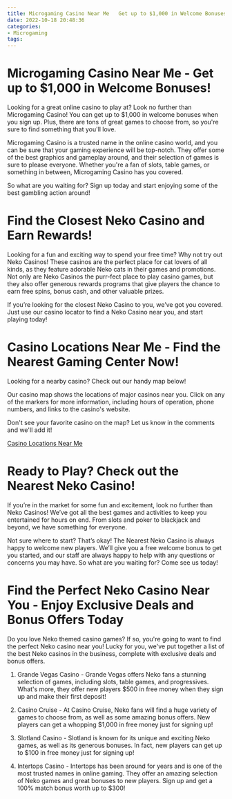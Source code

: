 ```yaml
---
title: Microgaming Casino Near Me   Get up to $1,000 in Welcome Bonuses!
date: 2022-10-18 20:48:36
categories:
- Microgaming
tags:
---
```



#  Microgaming Casino Near Me - Get up to $1,000 in Welcome Bonuses!

Looking for a great online casino to play at? Look no further than Microgaming Casino! You can get up to $1,000 in welcome bonuses when you sign up. Plus, there are tons of great games to choose from, so you're sure to find something that you'll love.

Microgaming Casino is a trusted name in the online casino world, and you can be sure that your gaming experience will be top-notch. They offer some of the best graphics and gameplay around, and their selection of games is sure to please everyone. Whether you're a fan of slots, table games, or something in between, Microgaming Casino has you covered.

So what are you waiting for? Sign up today and start enjoying some of the best gambling action around!

#  Find the Closest Neko Casino and Earn Rewards!

Looking for a fun and exciting way to spend your free time? Why not try out Neko Casinos! These casinos are the perfect place for cat lovers of all kinds, as they feature adorable Neko cats in their games and promotions. Not only are Neko Casinos the purr-fect place to play casino games, but they also offer generous rewards programs that give players the chance to earn free spins, bonus cash, and other valuable prizes.

If you’re looking for the closest Neko Casino to you, we’ve got you covered. Just use our casino locator to find a Neko Casino near you, and start playing today!

#  Casino Locations Near Me - Find the Nearest Gaming Center Now!

Looking for a nearby casino? Check out our handy map below!

Our casino map shows the locations of major casinos near you. Click on any of the markers for more information, including hours of operation, phone numbers, and links to the casino's website.

Don't see your favorite casino on the map? Let us know in the comments and we'll add it!

[Casino Locations Near Me](../images/casino_locations_near_me.jpg)

#  Ready to Play? Check out the Nearest Neko Casino!

If you’re in the market for some fun and excitement, look no further than Neko Casinos! We’ve got all the best games and activities to keep you entertained for hours on end. From slots and poker to blackjack and beyond, we have something for everyone.

Not sure where to start? That’s okay! The Nearest Neko Casino is always happy to welcome new players. We’ll give you a free welcome bonus to get you started, and our staff are always happy to help with any questions or concerns you may have. So what are you waiting for? Come see us today!

#  Find the Perfect Neko Casino Near You - Enjoy Exclusive Deals and Bonus Offers Today

Do you love Neko themed casino games? If so, you're going to want to find the perfect Neko casino near you! Lucky for you, we've put together a list of the best Neko casinos in the business, complete with exclusive deals and bonus offers.

1. Grande Vegas Casino - Grande Vegas offers Neko fans a stunning selection of games, including slots, table games, and progressives. What's more, they offer new players $500 in free money when they sign up and make their first deposit!

2. Casino Cruise - At Casino Cruise, Neko fans will find a huge variety of games to choose from, as well as some amazing bonus offers. New players can get a whopping $1,000 in free money just for signing up!

3. Slotland Casino - Slotland is known for its unique and exciting Neko games, as well as its generous bonuses. In fact, new players can get up to $100 in free money just for signing up!

4. Intertops Casino - Intertops has been around for years and is one of the most trusted names in online gaming. They offer an amazing selection of Neko games and great bonuses to new players. Sign up and get a 100% match bonus worth up to $300!